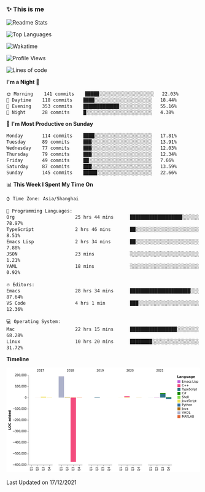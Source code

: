<!--

**icyzeroice/icyzeroice** is a ✨ _special_ ✨ repository because its `README.md` (this file) appears on your GitHub profile.

Here are some ideas to get you started:

- 🔭 I’m currently working on ...
- 🌱 I’m currently learning ...
- 👯 I’m looking to collaborate on ...
- 🤔 I’m looking for help with ...
- 💬 Ask me about ...
- 📫 How to reach me: ...
- 😄 Pronouns: ...
- ⚡ Fun fact: ...

-->

### ✨ This is me

![Readme Stats](https://github-readme-stats.vercel.app/api?username=icyzeroice)

![Top Languages](https://github-readme-stats.vercel.app/api/top-langs/?username=icyzeroice&exclude_repo=scutie2015-digimon&layout=compact&langs_count=5)

![Wakatime](https://github-readme-stats.vercel.app/api/wakatime?username=icyzeroice)

<!--START_SECTION:waka-->
![Profile Views](http://img.shields.io/badge/Profile%20Views-1-blue)

![Lines of code](https://img.shields.io/badge/From%20Hello%20World%20I%27ve%20Written--318%20Thousand%20lines%20of%20code-blue)

**I'm a Night 🦉** 

```text
🌞 Morning    141 commits    █████░░░░░░░░░░░░░░░░░░░░   22.03% 
🌆 Daytime    118 commits    ████░░░░░░░░░░░░░░░░░░░░░   18.44% 
🌃 Evening    353 commits    █████████████░░░░░░░░░░░░   55.16% 
🌙 Night      28 commits     █░░░░░░░░░░░░░░░░░░░░░░░░   4.38%

```
📅 **I'm Most Productive on Sunday** 

```text
Monday       114 commits    ████░░░░░░░░░░░░░░░░░░░░░   17.81% 
Tuesday      89 commits     ███░░░░░░░░░░░░░░░░░░░░░░   13.91% 
Wednesday    77 commits     ███░░░░░░░░░░░░░░░░░░░░░░   12.03% 
Thursday     79 commits     ███░░░░░░░░░░░░░░░░░░░░░░   12.34% 
Friday       49 commits     ██░░░░░░░░░░░░░░░░░░░░░░░   7.66% 
Saturday     87 commits     ███░░░░░░░░░░░░░░░░░░░░░░   13.59% 
Sunday       145 commits    █████░░░░░░░░░░░░░░░░░░░░   22.66%

```


📊 **This Week I Spent My Time On** 

```text
⌚︎ Time Zone: Asia/Shanghai

💬 Programming Languages: 
Org                      25 hrs 44 mins      ███████████████████░░░░░░   78.97% 
TypeScript               2 hrs 46 mins       ██░░░░░░░░░░░░░░░░░░░░░░░   8.51% 
Emacs Lisp               2 hrs 34 mins       ██░░░░░░░░░░░░░░░░░░░░░░░   7.88% 
JSON                     23 mins             ░░░░░░░░░░░░░░░░░░░░░░░░░   1.21% 
YAML                     18 mins             ░░░░░░░░░░░░░░░░░░░░░░░░░   0.92%

🔥 Editors: 
Emacs                    28 hrs 34 mins      ██████████████████████░░░   87.64% 
VS Code                  4 hrs 1 min         ███░░░░░░░░░░░░░░░░░░░░░░   12.36%

💻 Operating System: 
Mac                      22 hrs 15 mins      █████████████████░░░░░░░░   68.28% 
Linux                    10 hrs 20 mins      ████████░░░░░░░░░░░░░░░░░   31.72%

```

**Timeline**

![Chart not found](https://raw.githubusercontent.com/icyzeroice/icyzeroice/main/charts/bar_graph.png) 


 Last Updated on 17/12/2021
<!--END_SECTION:waka-->

<!--

### Related
- https://github.com/abhisheknaiidu/awesome-github-profile-readme
- https://github.com/coderjojo/creative-profile-readme
- https://github.com/elangosundar/awesome-README-templates
- https://github.com/durgeshsamariya/awesome-github-profile-readme-templates
- https://github.com/anmol098/waka-readme-stats

-->
